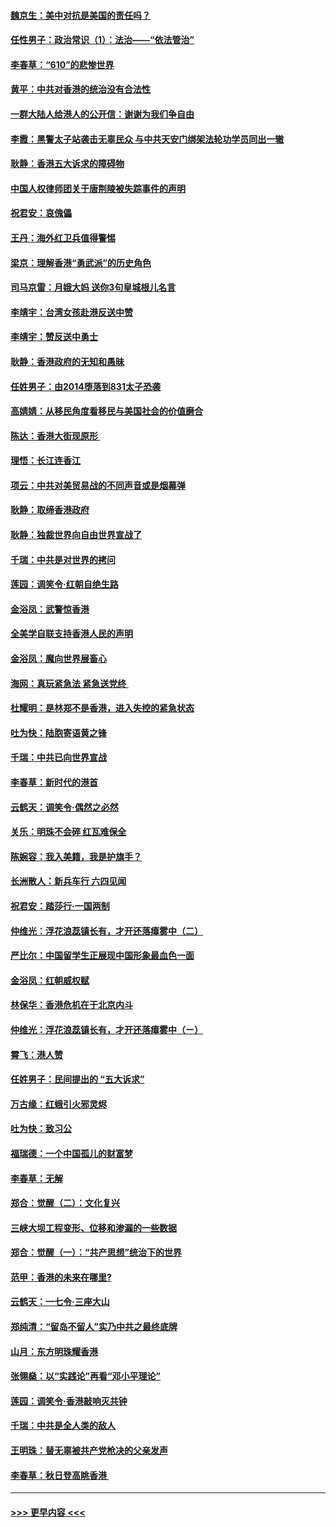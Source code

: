 #### [魏京生：美中对抗是美国的责任吗？](../pages/nsc993/n11500723.md?t=09051622) 
#### [任性男子：政治常识（1）：法治——“依法管治”](../pages/nsc993/n11500791.md?t=09051622) 
#### [李春草：“610”的悲惨世界](../pages/nsc993/n11501141.md?t=09051622) 
#### [黄平：中共对香港的统治没有合法性](../pages/nsc993/n11499473.md?t=09051622) 
#### [一群大陆人给港人的公开信：谢谢为我们争自由](../pages/nsc993/n11500402.md?t=09051622) 
#### [李霞：黑警太子站袭击无辜民众 与中共天安门绑架法轮功学员同出一辙](../pages/nsc993/n11499805.md?t=09051622) 
#### [耿静：香港五大诉求的障碍物](../pages/nsc993/n11497578.md?t=09051622) 
#### [中国人权律师团关于唐荆陵被失踪事件的声明](../pages/nsc993/n11500014.md?t=09051622) 
#### [祝君安：哀傀儡](../pages/nsc993/n11499776.md?t=09051622) 
#### [王丹：海外红卫兵值得警惕](../pages/nsc993/n11498138.md?t=09051622) 
#### [梁京：理解香港“勇武派”的历史角色](../pages/nsc993/n11498006.md?t=09051622) 
#### [司马京雷：月娥大妈  送你3句皇城根儿名言](../pages/nsc993/n11497885.md?t=09051622) 
#### [李靖宇：台湾女孩赴港反送中赞](../pages/nsc993/n11497721.md?t=09051622) 
#### [李靖宇：赞反送中勇士](../pages/nsc993/n11497452.md?t=09051622) 
#### [耿静：香港政府的无知和愚昧](../pages/nsc993/n11494238.md?t=09051622) 
#### [任姓男子：由2014堕落到831太子恐袭](../pages/nsc993/n11496683.md?t=09051622) 
#### [高婧婧：从移民角度看移民与美国社会的价值磨合](../pages/nsc993/n11495757.md?t=09051622) 
#### [陈达：香港大街现原形 ](../pages/nsc993/n11495441.md?t=09051622) 
#### [理悟：长江连香江](../pages/nsc993/n11495377.md?t=09051622) 
#### [项云：中共对美贸易战的不同声音或是烟幕弹](../pages/nsc993/n11494929.md?t=09051622) 
#### [耿静：取缔香港政府](../pages/nsc993/n11494218.md?t=09051622) 
#### [耿静：独裁世界向自由世界宣战了](../pages/nsc993/n11494190.md?t=09051622) 
#### [千瑞：中共是对世界的拷问](../pages/nsc993/n11493021.md?t=09051622) 
#### [莲园：调笑令‧红朝自绝生路](../pages/nsc993/n11493011.md?t=09051622) 
#### [金浴凤：武警惊香港](../pages/nsc993/n11492994.md?t=09051622) 
#### [全美学自联支持香港人民的声明](../pages/nsc993/n11492630.md?t=09051622) 
#### [金浴凤：魔向世界展畜心](../pages/nsc993/n11492599.md?t=09051622) 
#### [海网：真玩紧急法 紧急送党终 ](../pages/nsc993/n11492535.md?t=09051622) 
#### [杜耀明：是林郑不是香港，进入失控的紧急状态](../pages/nsc993/n11491420.md?t=09051622) 
#### [吐为快：陆胞寄语黄之锋](../pages/nsc993/n11491117.md?t=09051622) 
#### [千瑞：中共已向世界宣战](../pages/nsc993/n11490123.md?t=09051622) 
#### [李春草：新时代的港首](../pages/nsc993/n11489864.md?t=09051622) 
#### [云鹤天：调笑令·偶然之必然](../pages/nsc993/n11489701.md?t=09051622) 
#### [关乐：明珠不会碎 红瓦难保全](../pages/nsc993/n11489647.md?t=09051622) 
#### [陈婉容：我入美籍，我是护旗手？](../pages/nsc993/n11487908.md?t=09051622) 
#### [长洲散人：新兵车行 六四见闻](../pages/nsc993/n11487729.md?t=09051622) 
#### [祝君安：踏莎行‧一国两制](../pages/nsc993/n11487699.md?t=09051622) 
#### [仲维光：浮花浪蕊镇长有，才开还落瘴雾中（二）](../pages/nsc993/n11483286.md?t=09051622) 
#### [严比尔：中国留学生正展现中国形象最血色一面](../pages/nsc993/n11485145.md?t=09051622) 
#### [金浴凤：红朝威权赋](../pages/nsc993/n11485191.md?t=09051622) 
#### [林保华：香港危机在于北京内斗](../pages/nsc993/n11484593.md?t=09051622) 
#### [仲维光：浮花浪蕊镇长有，才开还落瘴雾中（ㄧ）](../pages/nsc993/n11483259.md?t=09051622) 
#### [霄飞：港人赞](../pages/nsc993/n11482957.md?t=09051622) 
#### [任姓男子：民间提出的 “五大诉求”](../pages/nsc993/n11482897.md?t=09051622) 
#### [万古缘：红蛾引火邪灵烬](../pages/nsc993/n11482886.md?t=09051622) 
#### [吐为快：致习公](../pages/nsc993/n11482867.md?t=09051622) 
#### [福瑞德：一个中国孤儿的财富梦](../pages/nsc993/n11482817.md?t=09051622) 
#### [李春草：无解](../pages/nsc993/n11482791.md?t=09051622) 
#### [郑合：觉醒（二）：文化复兴](../pages/nsc993/n11478025.md?t=09051622) 
#### [三峡大坝工程变形、位移和渗漏的一些数据](../pages/nsc993/n11478232.md?t=09051622) 
#### [郑合：觉醒（一）：“共产思想”统治下的世界](../pages/nsc993/n11477663.md?t=09051622) 
#### [范甲：香港的未来在哪里?](../pages/nsc993/n11477249.md?t=09051622) 
#### [云鹤天：一七令·三座大山](../pages/nsc993/n11477192.md?t=09051622) 
#### [郑纯清：“留岛不留人”实乃中共之最终底牌](../pages/nsc993/n11476160.md?t=09051622) 
#### [山月：东方明珠耀香港](../pages/nsc993/n11476077.md?t=09051622) 
#### [张翎燊：以“实践论”再看“邓小平理论”](../pages/nsc993/n11475733.md?t=09051622) 
#### [莲园：调笑令‧香港敲响灭共钟](../pages/nsc993/n11475723.md?t=09051622) 
#### [千瑞：中共是全人类的敌人](../pages/nsc993/n11475329.md?t=09051622) 
#### [王明珠：替无辜被共产党枪决的父亲发声](../pages/nsc993/n11474570.md?t=09051622) 
#### [李春草：秋日登高眺香港 ](../pages/nsc993/n11474491.md?t=09051622) 

----
#### [ >>> 更早内容 <<< ](../indexes/nsc993-earlier.md)
